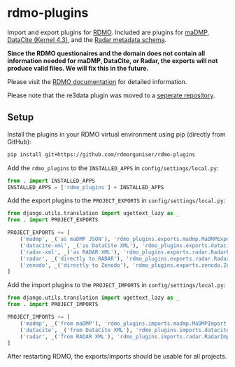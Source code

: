 rdmo-plugins
============

Import and export plugins for [RDMO](https://github.com/rdmorganiser/rdmo). Included are plugins for [maDMP](https://github.com/RDA-DMP-Common/RDA-DMP-Common-Standard), [DataCite (Kernel 4.3)](https://schema.datacite.org/meta/kernel-4.3/), and the [Radar metadata schema](https://www.radar-service.eu/de/radar-schema).

**Since the RDMO questionaires and the domain does not contain all information needed for maDMP, DataCite, or Radar, the exports will not produce valid files. We will fix this in the future.**

Please visit the [RDMO documentation](https://rdmo.readthedocs.io/en/latest/plugins/index.html#project-export-plugins) for detailed information.

Please note that the re3data plugin was moved to a [seperate repository](https://github.com/rdmorganiser/rdmo-re3data).


Setup
-----

Install the plugins in your RDMO virtual environment using pip (directly from GitHub):

```bash
pip install git+https://github.com/rdmorganiser/rdmo-plugins
```

Add the `rdmo_plugins` to the `INSTALLED_APPS` in `config/settings/local.py`:

```python
from . import INSTALLED_APPS
INSTALLED_APPS = ['rdmo_plugins'] + INSTALLED_APPS
```

Add the export plugins to the `PROJECT_EXPORTS` in `config/settings/local.py`:

```python
from django.utils.translation import ugettext_lazy as _
from . import PROJECT_EXPORTS

PROJECT_EXPORTS += [
    ('madmp', _('as maDMP JSON'), 'rdmo_plugins.exports.madmp.MaDMPExport'),
    ('datacite-xml', _('as DataCite XML'), 'rdmo_plugins.exports.datacite.DataCiteExport'),
    ('radar-xml', _('as RADAR XML'), 'rdmo_plugins.exports.radar.RadarExport'),
    ('radar', _('directly to RADAR'), 'rdmo_plugins.exports.radar.RadarExportProvider'),
    ('zenodo', _('directly to Zenodo'), 'rdmo_plugins.exports.zenodo.ZenodoExportProvider')
]
```

Add the import plugins to the `PROJECT_IMPORTS` in `config/settings/local.py`:

```python
from django.utils.translation import ugettext_lazy as _
from . import PROJECT_IMPORTS

PROJECT_IMPORTS += [
    ('madmp', _('from maDMP'), 'rdmo_plugins.imports.madmp.MaDMPImport'),
    ('datacite', _('from DataCite XML'), 'rdmo_plugins.imports.datacite.DataCiteImport'),
    ('radar', _('from RADAR XML'), 'rdmo_plugins.imports.radar.RadarImport'),
]
```

After restarting RDMO, the exports/imports should be usable for all projects.
